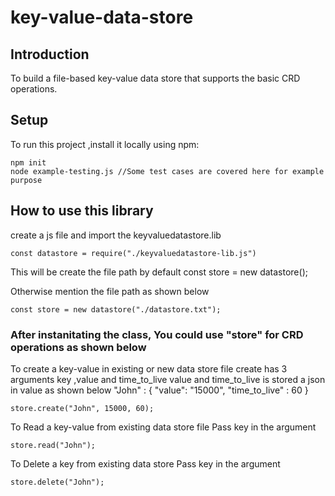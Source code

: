 # key-value-data-store

## Introduction

To build a file-based key-value data store that supports the basic CRD operations.

## Setup

To run this project ,install it locally using npm:

    npm init
    node example-testing.js //Some test cases are covered here for example purpose

## How to use this library

create a js file and import the keyvaluedatastore.lib

    const datastore = require("./keyvaluedatastore-lib.js")

This will be create the file path by default
const store = new datastore();

Otherwise mention the file path as shown below

    const store = new datastore("./datastore.txt");

### After instanitating the class, You could use "store" for CRD operations as shown below

To create a key-value in existing or new data store file
create has 3 arguments key ,value and time_to_live
value and time_to_live is stored a json in value as shown below
"John" : {
"value": "15000",
"time_to_live" : 60
}

    store.create("John", 15000, 60);

To Read a key-value from existing data store file
Pass key in the argument

    store.read("John");

To Delete a key from existing data store
Pass key in the argument

    store.delete("John");

